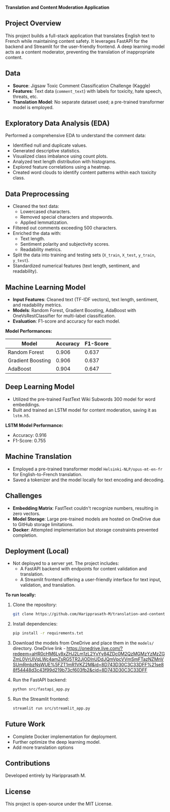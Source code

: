 **Translation and Content Moderation Application**

## Project Overview

This project builds a full-stack application that translates English text to French while maintaining content safety. It leverages FastAPI for the backend and Streamlit for the user-friendly frontend. A deep learning model acts as a content moderator, preventing the translation of inappropriate content.

## Data

- **Source**: Jigsaw Toxic Comment Classification Challenge (Kaggle)
- **Features**: Text data (`comment_text`) with labels for toxicity, hate speech, threats, etc.
- **Translation Model**: No separate dataset used; a pre-trained transformer model is employed.

## Exploratory Data Analysis (EDA)

Performed a comprehensive EDA to understand the comment data:

- Identified null and duplicate values.
- Generated descriptive statistics.
- Visualized class imbalance using count plots.
- Analyzed text length distribution with histograms.
- Explored feature correlations using a heatmap.
- Created word clouds to identify content patterns within each toxicity class.

## Data Preprocessing

- Cleaned the text data:
  - Lowercased characters.
  - Removed special characters and stopwords.
  - Applied lemmatization.
- Filtered out comments exceeding 500 characters.
- Enriched the data with:
  - Text length.
  - Sentiment polarity and subjectivity scores.
  - Readability metrics.
- Split the data into training and testing sets (`X_train`, `X_test`, `y_train`, `y_test`).
- Standardized numerical features (text length, sentiment, and readability).

## Machine Learning Model

- **Input Features**: Cleaned text (TF-IDF vectors), text length, sentiment, and readability metrics.
- **Models**: Random Forest, Gradient Boosting, AdaBoost with OneVsRestClassifier for multi-label classification.
- **Evaluation**: F1-score and accuracy for each model.

**Model Performances:**

| Model        | Accuracy | F1-Score |
|--------------|----------|-----------|
| Random Forest | 0.906     | 0.637     |
| Gradient Boosting | 0.906     | 0.637     |
| AdaBoost      | 0.904     | 0.647     |

## Deep Learning Model

- Utilized the pre-trained FastText Wiki Subwords 300 model for word embeddings.
- Built and trained an LSTM model for content moderation, saving it as `lstm.h5`.

**LSTM Model Performance:**

- Accuracy: 0.916
- F1-Score: 0.755

## Machine Translation

- Employed a pre-trained transformer model `Helsinki-NLP/opus-mt-en-fr` for English-to-French translation.
- Saved a tokenizer and the model locally for text encoding and decoding.

## Challenges

- **Embedding Matrix**: FastText couldn't recognize numbers, resulting in zero vectors.
- **Model Storage**: Large pre-trained models are hosted on OneDrive due to GitHub storage limitations.
- **Docker**: Attempted implementation but storage constraints prevented completion.

## Deployment (Local)

- Not deployed to a server yet. The project includes:
  - A FastAPI backend with endpoints for content validation and translation.
  - A Streamlit frontend offering a user-friendly interface for text input, validation, and translation.

**To run locally:**

1. Clone the repository:

   ```bash
   git clone https://github.com/Haripprasath-M/translation-and-content-moderation-application
   ```

2. Install dependencies:

   ```bash
   pip install -r requirements.txt
   ```

3. Download the models from OneDrive and place them in the `models/` directory.
OneDrive link - https://onedrive.live.com/?redeem=aHR0cHM6Ly8xZHJ2Lm1zL2YvYy84ZDc0M2QzMGMzYzMzZGZmL0VrUlVqLWc4amZsRG5TR2JjODlnUDdJQmVpcVVmSmFTazNZMnVSUmRmbzNsWUE%5FZT1mR1VKZ2M&id=8D743D30C3C33DFF%21se88f54448d3c43f99d219b73cf603fb2&cid=8D743D30C3C33DFF

4. Run the FastAPI backend:

   ```bash
   python src/fastapi_app.py
   ```

5. Run the Streamlit frontend:

   ```bash
   streamlit run src/streamlit_app.py
   ```

## Future Work

- Complete Docker implementation for deployment.
- Further optimize the deep learning model.
- Add more translation options

## Contributions

Developed entirely by Haripprasath M.

## License

This project is open-source under the MIT License.
